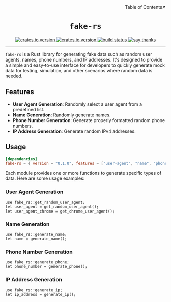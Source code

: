<div align=right>Table of Contents↗️</div>

<h1 align=center><code>fake-rs</code></h1>

<p align=center> </p>

<div align=center>
  <a href="https://crates.io/crates/fake-rs">
    <img src="https://img.shields.io/crates/v/fake-rs.svg" alt="crates.io version">
  </a>
  <a href="https://crates.io/crates/fake-rs">
    <img src="https://img.shields.io/github/repo-size/lvillis/fake-rs?style=flat-square&color=328657" alt="crates.io version">
  </a>
  <a href="https://github.com/lvillis/fake-rs/actions">
    <img src="https://github.com/lvillis/fake-rs/actions/workflows/ci.yaml/badge.svg" alt="build status">
  </a>
  <a href="mailto:lvillis@outlook.com?subject=Thanks%20for%fake-rs!">
    <img src="https://img.shields.io/badge/Say%20Thanks-!-1EAEDB.svg" alt="say thanks">
  </a>
</div>

---

`fake-rs` is a Rust library for generating fake data such as random user agents, names, phone numbers, and IP addresses.
It's designed to provide a simple and easy-to-use interface for developers to quickly generate mock data for testing,
simulation, and other scenarios where random data is needed.

## Features

- **User Agent Generation**: Randomly select a user agent from a predefined list.
- **Name Generation**: Randomly generate names.
- **Phone Number Generation**: Generate properly formatted random phone numbers.
- **IP Address Generation**: Generate random IPv4 addresses.

## Usage

```toml
[dependencies]
fake-rs = { version = "0.1.0", features = ["user-agent", "name", "phone", "ip"] }
```

Each module provides one or more functions to generate specific types of data. Here are some usage examples:

### User Agent Generation

```
use fake_rs::get_random_user_agent;
let user_agent = get_random_user_agent();
let user_agent_chrome = get_chrome_user_agent();
```

### Name Generation

```
use fake_rs::generate_name;
let name = generate_name();
```

### Phone Number Generation

```
use fake_rs::generate_phone;
let phone_number = generate_phone();
```

### IP Address Generation

```
use fake_rs::generate_ip;
let ip_address = generate_ip();
```